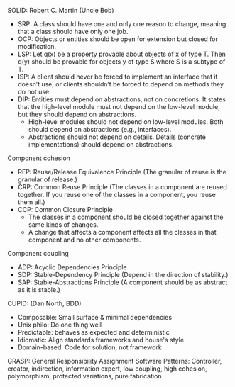 SOLID: Robert C. Martin (Uncle Bob)   
* SRP: A class should have one and only one reason to change, meaning that a class should have only one job.  
* OCP: Objects or entities should be open for extension but closed for modification.  
* LSP: Let q(x) be a property provable about objects of x of type T. Then q(y) should be provable for objects y of type S where S is a subtype of T.  
* ISP: A client should never be forced to implement an interface that it doesn’t use, or clients shouldn’t be forced to depend on methods they do not use.  
* DIP: Entities must depend on abstractions, not on concretions. It states that the high-level module must not depend on the low-level module, but they should depend on abstractions.
  - High-level modules should not depend on low-level modules. Both should depend on abstractions (e.g., interfaces).
  - Abstractions should not depend on details. Details (concrete implementations) should depend on abstractions.

Component cohesion
- REP: Reuse/Release Equivalence Principle (The granular of reuse is the granular of release.)
- CRP: Common Reuse Principle (The classes in a component are reused together. If you reuse one of the classes in a component, you reuse them all.)
- CCP: Common Closure Principle 
  * The classes in a component should be closed together against the same kinds of changes. 
  * A change that affects a component affects all the classes in that component and no other components.

Component coupling
- ADP: Acyclic Dependencies Principle
- SDP: Stable-Dependency Principle (Depend in the direction of stability.)
- SAP: Stable-Abstractions Principle (A component should be as abstract as it is stable.)


CUPID: (Dan North, BDD)   
* Composable: Small surface & minimal dependencies    
* Unix philo: Do one thing well   
* Predictable: behaves as expected and deterministic  
* Idiomatic: Align standards frameworks and house's style    
* Domain-based: Code for solution, not framework    

GRASP: General Responsibility Assignment Software Patterns: Controller, creator, indirection, information expert, low coupling, high cohesion, polymorphism, protected variations, pure fabrication

